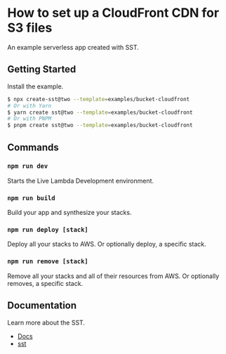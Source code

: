 # How to set up a CloudFront CDN for S3 files

An example serverless app created with SST.

## Getting Started

Install the example.

```bash
$ npx create-sst@two --template=examples/bucket-cloudfront
# Or with Yarn
$ yarn create sst@two --template=examples/bucket-cloudfront
# Or with PNPM
$ pnpm create sst@two --template=examples/bucket-cloudfront
```

## Commands

### `npm run dev`

Starts the Live Lambda Development environment.

### `npm run build`

Build your app and synthesize your stacks.

### `npm run deploy [stack]`

Deploy all your stacks to AWS. Or optionally deploy, a specific stack.

### `npm run remove [stack]`

Remove all your stacks and all of their resources from AWS. Or optionally removes, a specific stack.

## Documentation

Learn more about the SST.

- [Docs](https://docs.sst.dev/)
- [sst](https://docs.sst.dev/packages/sst)
